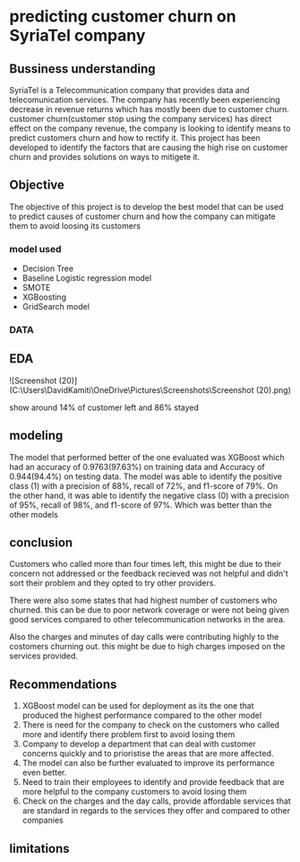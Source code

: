 # predicting customer churn on SyriaTel company
## Bussiness understanding
SyriaTel is a Telecommunication company that provides data and telecomunication services. The company has recently been experiencing decrease in revenue returns which has mostly been due to customer churn.
customer churn(customer stop using the company services) has direct effect on the company revenue, the company is looking to identify means to predict customers churn and how to rectify it.
This project has been developed to identify the factors that are causing the high rise on customer churn and provides solutions on ways to mitigete it.

## Objective
The objective of this project is to develop the best model that can be used to predict causes of customer churn and how the company can mitigate them to avoid loosing its customers

### model used
* Decision Tree
* Baseline Logistic regression model
* SMOTE
* XGBoosting
* GridSearch model
### DATA

## EDA
![Screenshot (20)](C:\Users\DavidKamiti\OneDrive\Pictures\Screenshots\Screenshot (20).png)

show around 14% of customer left and 86% stayed

## modeling
The model that performed better of the one evaluated was XGBoost which had an accuracy of 0.9763(97.63%) on training data and Accuracy of 0.944(94.4%) on testing data.
The model was able to identify the positive class (1) with a precision of 88%, recall of 72%, and f1-score of 79%. On the other hand, it was able to identify the negative class (0) with a precision of 95%, recall of 98%, and f1-score of 97%. Which was better than the other models
## conclusion
Customers who called more than four times left, this might be due to their concern not addressed or the feedback recieved was not helpful and didn't sort their problem and they opted to try other providers.

There were also some states that had highest number of customers who churned. this can be due to poor network coverage or were not being given good services compared to other telecommunication networks in the area.

Also the charges and minutes of day calls were contributing highly to the costomers churning out. this might be due to high charges imposed on the services provided.

## Recommendations
1. XGBoost model can be used for deployment as its the one that produced the highest performance compared to the other model
2. There is need for the company to check on the customers who called more and identify there problem first to avoid losing them
3. Company to develop a department that can deal with customer concerns quickly and to prioristise the areas that are more affected.
4. The model can also be further evaluated to improve its performance even better.
5. Need to train their employees to identify and provide feedback that are more helpful to the company customers to avoid losing them
6. Check on the charges and the day calls, provide affordable services that are standard in regards to the services they offer and compared to other companies
## limitations
